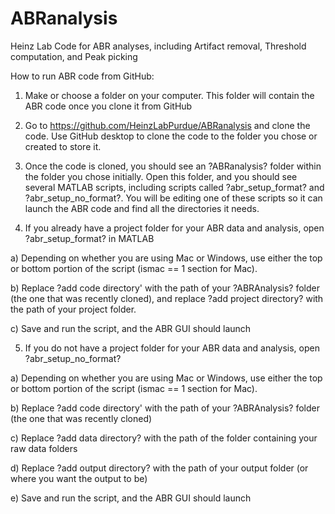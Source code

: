 # ABRanalysis
Heinz Lab Code for ABR analyses, including Artifact removal, Threshold computation, and Peak picking

How to run ABR code from GitHub:

1) Make or choose a folder on your computer. This folder will contain the 
ABR code once you clone it from GitHub

2) Go to https://github.com/HeinzLabPurdue/ABRanalysis and clone the code. 
Use GitHub desktop to clone the code to the folder you chose or created to 
store it.

3) Once the code is cloned, you should see an ?ABRanalysis? folder within 
the folder you chose initially. Open this folder, and you should see several
MATLAB scripts, including scripts called ?abr_setup_format? and ?abr_setup_no_format?.
You will be editing one of these scripts so it can launch the ABR code and 
find all the directories it needs.

4) If you already have a project folder for your ABR data and analysis, 
open ?abr_setup_format? in MATLAB

a) Depending on whether you are using Mac or Windows, use either the top or 
bottom portion of the script (ismac == 1 section for Mac).

b) Replace ?add code directory' with the path of your ?ABRAnalysis? folder 
(the one that was recently cloned), and replace ?add project directory? 
with the path of your project folder.

c) Save and run the script, and the ABR GUI should launch

5) If you do not have a project folder for your ABR data and analysis, 
open ?abr_setup_no_format?

a) Depending on whether you are using Mac or Windows, use either the top or 
bottom portion of the script (ismac == 1 section for Mac).

b) Replace ?add code directory' with the path of your ?ABRAnalysis? folder 
(the one that was recently cloned)

c) Replace ?add data directory? with the path of the folder containing your 
raw data folders

d) Replace ?add output directory? with the path of your output folder 
(or where you want the output to be)

e) Save and run the script, and the ABR GUI should launch


